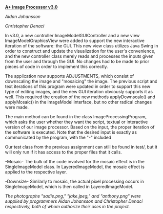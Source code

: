 **<u>A+ Image Processor v3.0</u>**

*Aidan Johansson*

*Christopher Denaci*

In v3.0, a new controller ImageModelGUIController and a new view ImageModelGraphicsView were added to support the new interactive iteration of the software: the GUI. This new view class utilizes Java Swing in order to construct and update the visualization for the user's convenience, and the new controller class merely reads and processes the inputs given from the user and through the GUI. No changes had to be made to prior pieces of code in order to implement this correctly.

The application now supports ADJUSTMENTS, which consist of downscaling the image and "mosaicing" the image. The previous script and text iterations of this program were updated in order to support this new type of editing images, and the new GUI iteration obviously supports it as well. This required the creation of the new methods applyDownscale() and applyMosaic() in the ImageModel interface, but no other radical changes were made.

The main method can be found in the class ImageProcessingProgram, which asks the user whether they want the script, textual or interactive version of our image processor. Based on the input, the proper iteration of the software is executed.
Note that the desired input is exactly as communicated by the program, with the "-" included

Our test class from the previous assignment can still be found in test/, but it will only run if it has access to the proper files that it calls.

-Mosaic-
The bulk of the code involved for the mosaic effect is in the SingleImageModel class. In LayeredImageModel, the mosaic effect is applied to the respective layer.

-Downsize-
Similarly to mosaic, the actual pixel processing occurs in SingleImageModel, which is then called in LayeredImageModel.

*The photographs "sadie.png," "jake.jpeg," and "anthony.png" were supplied by programmers Aidan Johansson and Christopher Denaci respectively, both of whom authorize their uses in the project.*